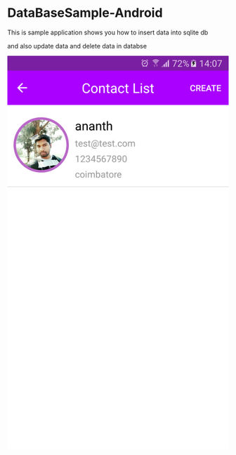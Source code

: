 # DataBaseSample-Android
This is sample application shows you how to insert data into sqlite db

and also update data and delete data in databse

![alt tag](https://github.com/ananth10/DataBaseSample-Android/blob/master/contact_detail.png)
